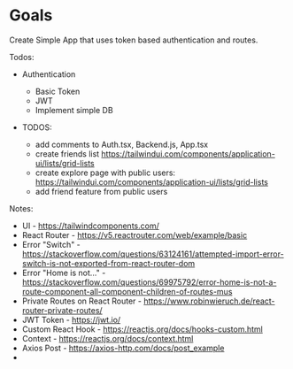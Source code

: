 # Goals

Create Simple App that uses token based authentication and routes.

Todos:

- Authentication

  - Basic Token
  - JWT
  - Implement simple DB

- TODOS:
  - add comments to Auth.tsx, Backend.js, App.tsx
  - create friends list https://tailwindui.com/components/application-ui/lists/grid-lists
  - create explore page with public users: https://tailwindui.com/components/application-ui/lists/grid-lists
  - add friend feature from public users

Notes:

- UI - https://tailwindcomponents.com/
- React Router - https://v5.reactrouter.com/web/example/basic
- Error "Switch" - https://stackoverflow.com/questions/63124161/attempted-import-error-switch-is-not-exported-from-react-router-dom
- Error "Home is not..." - https://stackoverflow.com/questions/69975792/error-home-is-not-a-route-component-all-component-children-of-routes-mus
- Private Routes on React Router - https://www.robinwieruch.de/react-router-private-routes/
- JWT Token - https://jwt.io/
- Custom React Hook - https://reactjs.org/docs/hooks-custom.html
- Context - https://reactjs.org/docs/context.html
- Axios Post - https://axios-http.com/docs/post_example
-
